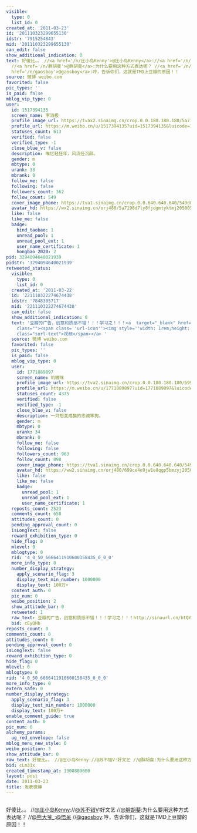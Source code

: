 ```yaml
---
visible:
  type: 0
  list_id: 0
created_at: '2011-03-23'
id: '201110323299655130'
idstr: '7915254843'
mid: '201110323299655130'
can_edit: false
show_additional_indication: 0
text: 好傻比。。 //<a href='/n/庄小岛Kenny'>@庄小岛Kenny</a>://<a href='/n/苏不错V'>@苏不错V</a>:好文艺
  //<a href='/n/胖胡斐'>@胖胡斐</a>:为什么要用这种方式表达呢？ //<a href='/n/熊大爷_'>@熊大爷_</a>:<a href='/n/悟呆'>@悟呆</a>  //<a
  href='/n/gaosboy'>@gaosboy</a>:哼，告诉你们，这就是TMD上豆瓣的原因！！
source: 微博 weibo.com
favorited: false
pic_types: ''
is_paid: false
mblog_vip_type: 0
user:
  id: 1517394135
  screen_name: 李消极
  profile_image_url: https://tvax2.sinaimg.cn/crop.0.0.180.180.180/5a7198d7ly8fjdgmtyktmj20500500so.jpg?KID=imgbed,tva&Expires=1606400175&ssig=4xLk0FB994
  profile_url: https://m.weibo.cn/u/1517394135?uid=1517394135&luicode=10000011&lfid=2304131517394135_-_WEIBO_SECOND_PROFILE_WEIBO
  statuses_count: 613
  verified: false
  verified_type: -1
  close_blue_v: false
  description: 唯忆轻狂年，风流任沉醉。
  gender: m
  mbtype: 0
  urank: 33
  mbrank: 0
  follow_me: false
  following: false
  followers_count: 362
  follow_count: 549
  cover_image_phone: https://tva1.sinaimg.cn/crop.0.0.640.640.640/549d0121tw1egm1kjly3jj20hs0hsq4f.jpg
  avatar_hd: https://wx2.sinaimg.cn/orj480/5a7198d7ly8fjdgmtyktmj20500500so.jpg
  like: false
  like_me: false
  badge:
    bind_taobao: 1
    unread_pool: 1
    unread_pool_ext: 1
    user_name_certificate: 1
    hongbao_2020: 2
pid: 3294094640021939
pidstr: '3294094640021939'
retweeted_status:
  visible:
    type: 0
    list_id: 0
  created_at: '2011-03-22'
  id: '221110322274674438'
  idstr: '7848305717'
  mid: '221110322274674438'
  can_edit: false
  show_additional_indication: 0
  text: '豆瓣的广告，创意和质感不错！！！学习之！！！<a  target="_blank" href="https://weibo.cn/sinaurl?url_type=1&object_type=&pos=1&luicode=10000011&lfid=2304131517394135_-_WEIBO_SECOND_PROFILE_WEIBO&u=http%3A%2F%2Fv.youku.com%2Fv_show%2Fid_XMjUyMjI2NjQw.html%3Furl_type%3D1%26object_type%3D%26pos%3D1"
    class=""><span class=''url-icon''><img style=''width: 1rem;height: 1rem'' src=''http://u1.sinaimg.cn/upload/2014/10/16/timeline_card_small_video_default.png''></span><span
    class="surl-text">视频</span></a> '
  source: 微博 weibo.com
  favorited: false
  pic_types: ''
  is_paid: false
  mblog_vip_type: 0
  user:
    id: 1771889897
    screen_name: 叽喱咪
    profile_image_url: https://tva2.sinaimg.cn/crop.0.0.180.180.180/699ce4e9jw1e8qgp5bmzyj2050050aa8.jpg?KID=imgbed,tva&Expires=1606400175&ssig=W83PeSjIN0
    profile_url: https://m.weibo.cn/u/1771889897?uid=1771889897&luicode=10000011&lfid=2304131517394135_-_WEIBO_SECOND_PROFILE_WEIBO
    statuses_count: 4375
    verified: false
    verified_type: -1
    close_blue_v: false
    description: 一只想变成猫的忠诚笨狗。
    gender: m
    mbtype: 0
    urank: 34
    mbrank: 0
    follow_me: false
    following: false
    followers_count: 963
    follow_count: 898
    cover_image_phone: https://tva1.sinaimg.cn/crop.0.0.640.640.640/549d0121tw1egm1kjly3jj20hs0hsq4f.jpg
    avatar_hd: https://ww2.sinaimg.cn/orj480/699ce4e9jw1e8qgp5bmzyj2050050aa8.jpg
    like: false
    like_me: false
    badge:
      unread_pool: 1
      unread_pool_ext: 1
      user_name_certificate: 1
  reposts_count: 2523
  comments_count: 658
  attitudes_count: 0
  pending_approval_count: 0
  isLongText: false
  reward_exhibition_type: 0
  hide_flag: 0
  mlevel: 0
  mblogtype: 0
  rid: '4_0_50_6666411910600158435_0_0_0'
  more_info_type: 0
  number_display_strategy:
    apply_scenario_flag: 3
    display_text_min_number: 1000000
    display_text: 100万+
  content_auth: 0
  pic_num: 0
  weibo_position: 2
  show_attitude_bar: 0
  retweeted: 1
  raw_text: 豆瓣的广告，创意和质感不错！！！学习之！！！http://sinaurl.cn/htQYCR ​​​
  bid: cEyQHb
reposts_count: 0
comments_count: 0
attitudes_count: 0
pending_approval_count: 0
isLongText: false
reward_exhibition_type: 0
hide_flag: 0
mlevel: 0
mblogtype: 0
rid: '4_0_50_6666411910600158435_0_0_0'
more_info_type: 0
extern_safe: 0
number_display_strategy:
  apply_scenario_flag: 3
  display_text_min_number: 1000000
  display_text: 100万+
enable_comment_guide: true
content_auth: 0
pic_num: 0
alchemy_params:
  ug_red_envelope: false
mblog_menu_new_style: 0
weibo_position: 3
show_attitude_bar: 0
raw_text: 好傻比。。 //@庄小岛Kenny://@苏不错V:好文艺 //@胖胡斐:为什么要用这种方式表达呢？ //@熊大爷_:@悟呆  //@gaosboy:哼，告诉你们，这就是TMD上豆瓣的原因！！
bid: cLm31x
created_timestamp_at: 1300809600
layout: post
date: 2011-03-23
title: 发表微博
---
```


![]()

好傻比。。 //<a href='/n/庄小岛Kenny'>@庄小岛Kenny</a>://<a href='/n/苏不错V'>@苏不错V</a>:好文艺 //<a href='/n/胖胡斐'>@胖胡斐</a>:为什么要用这种方式表达呢？ //<a href='/n/熊大爷_'>@熊大爷_</a>:<a href='/n/悟呆'>@悟呆</a>  //<a href='/n/gaosboy'>@gaosboy</a>:哼，告诉你们，这就是TMD上豆瓣的原因！！

